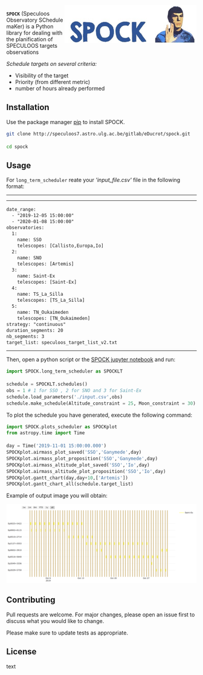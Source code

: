 <img align="right" src="logo_SPOCK_2.png" width="350" height="100">


**`SPOCK`** (Speculoos Observatory SChedule maKer) is a Python library for dealing with the planification of SPECULOOS targets observations

*Schedule targets on several criteria:*
*  Visibility of the target
*  Priority (from different metric)
*  number of hours already performed

## Installation

Use the package manager [pip]() to install SPOCK.

```bash
git clone http://speculoos7.astro.ulg.ac.be/gitlab/eDucrot/spock.git

cd spock
```

## Usage

For `long_term_scheduler` reate your *'input_file.csv'* file in the following format:

--- 
--- 
    date_range: 
      - "2019-12-05 15:00:00"
      - "2020-01-08 15:00:00"
    observatories:
      1:
        name: SSO
        telescopes: [Callisto,Europa,Io]
      2:
        name: SNO
        telescopes: [Artemis]
      3: 
        name: Saint-Ex
        telescopes: [Saint-Ex]
      4: 
        name: TS_La_Silla
        telescopes: [TS_La_Silla]
      5: 
        name: TN_Oukaimeden
        telescopes: [TN_Oukaimeden]
    strategy: "continuous"
    duration_segments: 20
    nb_segments: 3
    target_list: speculoos_target_list_v2.txt
---

Then, open a python script or the [SPOCK jupyter notebook]() and run:

```python
import SPOCK.long_term_scheduler as SPOCKLT

schedule = SPOCKLT.schedules()
obs = 1 # 1 for SSO , 2 for SNO and 3 for Saint-Ex
schedule.load_parameters('./input.csv',obs)
schedule.make_schedule(Altitude_constraint = 25, Moon_constraint = 30)
```

To plot the schedule you  have generated, execute the following command:

```python
import SPOCK.plots_scheduler as SPOCKplot
from astropy.time import Time

day = Time('2019-11-01 15:00:00.000')
SPOCKplot.airmass_plot_saved('SSO','Ganymede',day)
SPOCKplot.airmass_plot_proposition('SSO','Ganymede',day)
SPOCKplot.airmass_altitude_plot_saved('SSO','Io',day)
SPOCKplot.airmass_altitude_plot_proposition('SSO','Io',day)
SPOCKplot.gantt_chart(day,day+10,['Artemis'])
SPOCKplot.gantt_chart_all(schedule.target_list)

```

Example of output image you will obtain:


![Test Image 1](schedule_example.png)


## Contributing
Pull requests are welcome. For major changes, please open an issue first to discuss what you would like to change.

Please make sure to update tests as appropriate.

## License

<span style=“color:red;”> text </span>